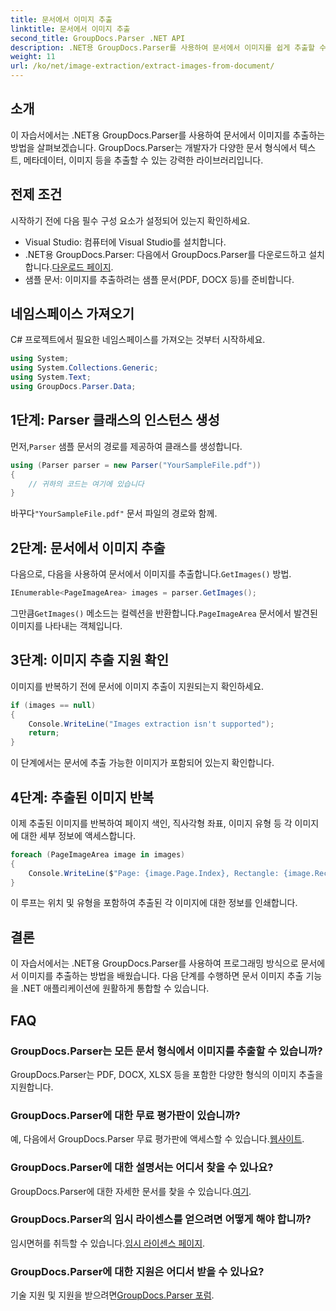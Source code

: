 ```yaml
---
title: 문서에서 이미지 추출
linktitle: 문서에서 이미지 추출
second_title: GroupDocs.Parser .NET API
description: .NET용 GroupDocs.Parser를 사용하여 문서에서 이미지를 쉽게 추출할 수 있습니다. 문서 처리 기능과 이미지 추출 작업을 효율적으로 간소화합니다.
weight: 11
url: /ko/net/image-extraction/extract-images-from-document/
---
```

## 소개
이 자습서에서는 .NET용 GroupDocs.Parser를 사용하여 문서에서 이미지를 추출하는 방법을 살펴보겠습니다. GroupDocs.Parser는 개발자가 다양한 문서 형식에서 텍스트, 메타데이터, 이미지 등을 추출할 수 있는 강력한 라이브러리입니다.
## 전제 조건
시작하기 전에 다음 필수 구성 요소가 설정되어 있는지 확인하세요.
- Visual Studio: 컴퓨터에 Visual Studio를 설치합니다.
-  .NET용 GroupDocs.Parser: 다음에서 GroupDocs.Parser를 다운로드하고 설치합니다.[다운로드 페이지](https://releases.groupdocs.com/parser/net/).
- 샘플 문서: 이미지를 추출하려는 샘플 문서(PDF, DOCX 등)를 준비합니다.

## 네임스페이스 가져오기
C# 프로젝트에서 필요한 네임스페이스를 가져오는 것부터 시작하세요.
```csharp
using System;
using System.Collections.Generic;
using System.Text;
using GroupDocs.Parser.Data;
```
## 1단계: Parser 클래스의 인스턴스 생성
 먼저,`Parser` 샘플 문서의 경로를 제공하여 클래스를 생성합니다.
```csharp
using (Parser parser = new Parser("YourSampleFile.pdf"))
{
    // 귀하의 코드는 여기에 있습니다
}
```
 바꾸다`"YourSampleFile.pdf"` 문서 파일의 경로와 함께.
## 2단계: 문서에서 이미지 추출
 다음으로, 다음을 사용하여 문서에서 이미지를 추출합니다.`GetImages()` 방법.
```csharp
IEnumerable<PageImageArea> images = parser.GetImages();
```
 그만큼`GetImages()` 메소드는 컬렉션을 반환합니다.`PageImageArea` 문서에서 발견된 이미지를 나타내는 객체입니다.
## 3단계: 이미지 추출 지원 확인
이미지를 반복하기 전에 문서에 이미지 추출이 지원되는지 확인하세요.
```csharp
if (images == null)
{
    Console.WriteLine("Images extraction isn't supported");
    return;
}
```
이 단계에서는 문서에 추출 가능한 이미지가 포함되어 있는지 확인합니다.
## 4단계: 추출된 이미지 반복
이제 추출된 이미지를 반복하여 페이지 색인, 직사각형 좌표, 이미지 유형 등 각 이미지에 대한 세부 정보에 액세스합니다.
```csharp
foreach (PageImageArea image in images)
{
    Console.WriteLine($"Page: {image.Page.Index}, Rectangle: {image.Rectangle}, Type: {image.FileType}");
}
```
이 루프는 위치 및 유형을 포함하여 추출된 각 이미지에 대한 정보를 인쇄합니다.

## 결론
이 자습서에서는 .NET용 GroupDocs.Parser를 사용하여 프로그래밍 방식으로 문서에서 이미지를 추출하는 방법을 배웠습니다. 다음 단계를 수행하면 문서 이미지 추출 기능을 .NET 애플리케이션에 원활하게 통합할 수 있습니다.

## FAQ
### GroupDocs.Parser는 모든 문서 형식에서 이미지를 추출할 수 있습니까?
GroupDocs.Parser는 PDF, DOCX, XLSX 등을 포함한 다양한 형식의 이미지 추출을 지원합니다.
### GroupDocs.Parser에 대한 무료 평가판이 있습니까?
 예, 다음에서 GroupDocs.Parser 무료 평가판에 액세스할 수 있습니다.[웹사이트](https://releases.groupdocs.com/).
### GroupDocs.Parser에 대한 설명서는 어디서 찾을 수 있나요?
 GroupDocs.Parser에 대한 자세한 문서를 찾을 수 있습니다.[여기](https://tutorials.groupdocs.com/parser/net/).
### GroupDocs.Parser의 임시 라이센스를 얻으려면 어떻게 해야 합니까?
 임시면허를 취득할 수 있습니다.[임시 라이센스 페이지](https://purchase.groupdocs.com/temporary-license/).
### GroupDocs.Parser에 대한 지원은 어디서 받을 수 있나요?
 기술 지원 및 지원을 받으려면[GroupDocs.Parser 포럼](https://forum.groupdocs.com/c/parser/17).